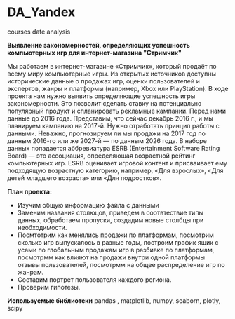 # DA_Yandex
courses date analysis

**Выявление закономерностей, определяющих успешность компьютерных игр для интернет-магазина "Стримчик"**

Мы работаем в интернет-магазине «Стримчик», который продаёт по всему миру компьютерные игры. Из открытых источников доступны исторические данные о продажах игр, оценки пользователей и экспертов, жанры и платформы (например, Xbox или PlayStation). В ходе проекта нам нужно выявить определяющие успешность игры закономерности. Это позволит сделать ставку на потенциально популярный продукт и спланировать рекламные кампании. Перед нами данные до 2016 года. Представим, что сейчас декабрь 2016 г., и мы планируем кампанию на 2017-й. Нужно отработать принцип работы с данными. Неважно, прогнозируем ли мы продажи на 2017 год по данным 2016-го или же 2027-й — по данным 2026 года. В наборе данных попадается аббревиатура ESRB (Entertainment Software Rating Board) — это ассоциация, определяющая возрастной рейтинг компьютерных игр. ESRB оценивает игровой контент и присваивает ему подходящую возрастную категорию, например, «Для взрослых», «Для детей младшего возраста» или «Для подростков».

**План проекта:**

- Изучим общую информацию файла с данными
- Заменим названия столюцов, приведем в соотвтествие типы данных, обработаем пропуски, создадим новые столбцы при необходимости.
- Посмтотрим как менялись продажи по платформам, посмотрим сколько игр выпускалось в разные годы, построим график ящик с усами по глобальным продажам игр в разбивке по платформам, посмотрмм как влияют на продажи внутри одной платформы отзывы пользователей, посмотрмм на общее распределение игр по жанрам.
- Составим портрет пользователя каждого региона.
- Проверим гипотезы.

**Используемые библиотеки**
pandas , matplotlib, numpy, seaborn, plotly, scipy